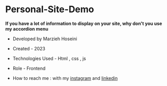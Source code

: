 # Personal-Site-Demo

**If you have a lot of information to display on your site, why don't you use my accordion menu**

- Developed by Marzieh Hoseini

- Created - 2023

- Technologies Used - Html , css , js

- Role - Frontend

- How to reach me : with my [instagram](https://www.instagram.com/marzieh_hoseini_web) and [linkedin](https://www.linkedin.com/in/marzieh-hooseini-5a47a6177/)
